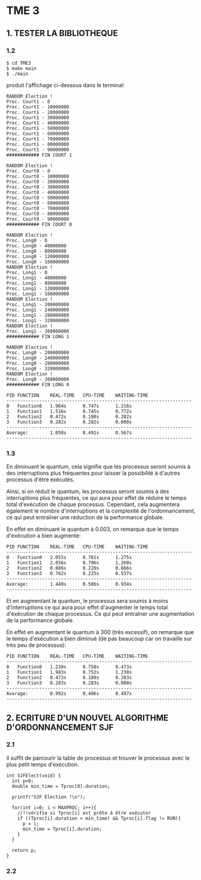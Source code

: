 
# TME 3

## 1. TESTER LA BIBLIOTHEQUE

### 1.2

    $ cd TME3
    $ make main
    $ ./main

produit l'affichage ci-dessous dans le terminal:

    RANDOM Election !
    Proc. Court1 - 0
    Proc. Court1 - 10000000
    Proc. Court1 - 20000000
    Proc. Court1 - 30000000
    Proc. Court1 - 40000000
    Proc. Court1 - 50000000
    Proc. Court1 - 60000000
    Proc. Court1 - 70000000
    Proc. Court1 - 80000000
    Proc. Court1 - 90000000
    ############ FIN COURT 1

    RANDOM Election !
    Proc. Court0 - 0
    Proc. Court0 - 10000000
    Proc. Court0 - 20000000
    Proc. Court0 - 30000000
    Proc. Court0 - 40000000
    Proc. Court0 - 50000000
    Proc. Court0 - 60000000
    Proc. Court0 - 70000000
    Proc. Court0 - 80000000
    Proc. Court0 - 90000000
    ############ FIN COURT 0

    RANDOM Election !
    Proc. Long0 - 0
    Proc. Long0 - 40000000
    Proc. Long0 - 80000000
    Proc. Long0 - 120000000
    Proc. Long0 - 160000000
    RANDOM Election !
    Proc. Long1 - 0
    Proc. Long1 - 40000000
    Proc. Long1 - 80000000
    Proc. Long1 - 120000000
    Proc. Long1 - 160000000
    RANDOM Election !
    Proc. Long1 - 200000000
    Proc. Long1 - 240000000
    Proc. Long1 - 280000000
    Proc. Long1 - 320000000
    RANDOM Election !
    Proc. Long1 - 360000000
    ############ FIN LONG 1

    RANDOM Election !
    Proc. Long0 - 200000000
    Proc. Long0 - 240000000
    Proc. Long0 - 280000000
    Proc. Long0 - 320000000
    RANDOM Election !
    Proc. Long0 - 360000000
    ############ FIN LONG 0

    PID	FUNCTION	REAL-TIME	CPU-TIME	WAITING-TIME
    --------------------------------------------------------------------
    0	Function0	1.964s		0.747s		1.216s
    1	Function1	1.516s		0.745s		0.772s
    2	Function2	0.472s		0.190s		0.282s
    3	Function3	0.282s		0.282s		0.000s
    --------------------------------------------------------------------
    Average:		1.058s		0.491s		0.567s
    --------------------------------------------------------------------

### 1.3

En diminuant le quantum, cela signifie que les processus seront soumis à des interruptions plus fréquentes pour laisser la possibilité à d'autres processus d'être exécutés.

Ainsi, si on réduit le quantum, les processus seront soumis à des interruptions plus fréquentes, ce qui aura pour effet de réduire le temps total d'exécution de chaque processus. Cependant, cela augmentera également le nombre d'interruptions et la complexité de l'ordonnancement, ce qui peut entraîner une réduction de la performance globale.

En effet en diminuant le quantum à 0.003, on remarque que le temps d'exécution a bien augmenté:

    PID	FUNCTION	REAL-TIME	CPU-TIME	WAITING-TIME
    --------------------------------------------------------------------
    0	Function0	2.055s		0.781s		1.275s
    1	Function1	2.056s		0.796s		1.260s
    2	Function2	0.886s		0.220s		0.666s
    3	Function3	0.762s		0.225s		0.537s
    --------------------------------------------------------------------
    Average:		1.440s		0.506s		0.934s
    --------------------------------------------------------------------


  Et en augmentant le quantum, le processus sera soumis à moins d'interruptions ce qui aura pour effet d'augmenter le temps total d'exécution de chaque processus. Ce qui peut entraîner une augmentation de la performance globale.

En effet en augmentant le quantum à 300 (très excessif), on remarque que le temps d'exécution a bien diminué (de pas beaucoup car on travaille sur très peu de processus):

    PID	FUNCTION	REAL-TIME	CPU-TIME	WAITING-TIME
    --------------------------------------------------------------------
    0	Function0	1.230s		0.758s		0.473s
    1	Function1	1.983s		0.752s		1.230s
    2	Function2	0.473s		0.189s		0.283s
    3	Function3	0.283s		0.283s		0.000s
    --------------------------------------------------------------------
    Average:		0.992s		0.496s		0.497s
    --------------------------------------------------------------------  


## 2. ECRITURE D'UN NOUVEL ALGORITHME D'ORDONNANCEMENT SJF

### 2.1

Il suffit de parcourir la table de processus et trouver le processus avec le plus petit temps d'exécution.

    int SJFElect(void) {
      int p=0;
      double min_time = Tproc[0].duration;

      printf("SJF Election !\n");

      for(int i=0; i < MAXPROC; i++){
        //!!vérifie si Tproc[i] est prête à être exécuter
        if ((Tproc[i].duration < min_time) && Tproc[i].flag != RUN){
          p = i;
          min_time = Tproc[i].duration;
        }
      }

      return p;
    }

### 2.2
